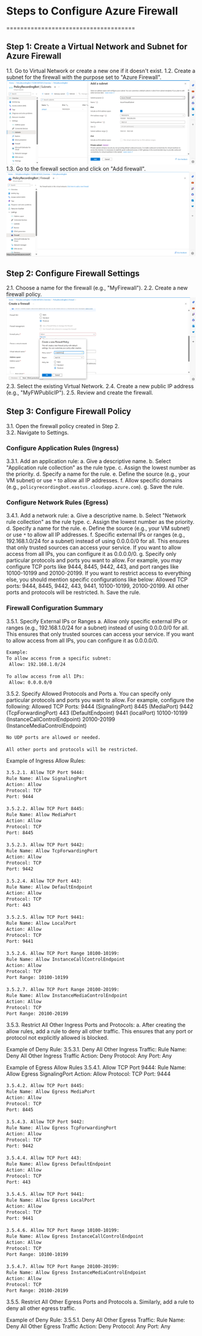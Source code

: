 # Steps to Configure Azure Firewall
=====================================

## Step 1: Create a Virtual Network and Subnet for Azure Firewall

1.1. Go to Virtual Network or create a new one if it doesn't exist.
1.2. Create a subnet for the firewall with the purpose set to "Azure Firewall". ![Create subnet](Images/CreateSubnet.png)
1.3. Go to the firewall section and click on "Add firewall". ![Create firewall](Images/CreateFirewall.png)

## Step 2: Configure Firewall Settings

2.1. Choose a name for the firewall (e.g., "MyFirewall").
2.2. Create a new firewall policy. ![Create policy](Images/CreatePolicy.png)
2.3. Select the existing Virtual Network.
2.4. Create a new public IP address (e.g., "MyFWPublicIP").
2.5. Review and create the firewall.

## Step 3: Configure Firewall Policy

3.1. Open the firewall policy created in Step 2.  
3.2. Navigate to Settings.

### Configure Application Rules (Ingress)

3.3.1. Add an application rule:
    a. Give a descriptive name.
    b. Select "Application rule collection" as the rule type.
    c. Assign the lowest number as the priority.
    d. Specify a name for the rule.
    e. Define the source (e.g., your VM subnet) or use `*` to allow all IP addresses.
    f. Allow specific domains (e.g., `policyrecordingbot.eastus.cloudapp.azure.com`).
    g. Save the rule.

### Configure Network Rules (Egress)

3.4.1. Add a network rule:
    a. Give a descriptive name.
    b. Select "Network rule collection" as the rule type.
    c. Assign the lowest number as the priority.
    d. Specify a name for the rule.
    e. Define the source (e.g., your VM subnet) or use `*` to allow all IP addresses.
    f. Specific external IPs or ranges (e.g., 192.168.1.0/24 for a subnet) instead of using 0.0.0.0/0 for all. This ensures that only trusted sources can access your service. If you want to allow access from all IPs, you can configure it as 0.0.0.0/0.
    g. Specify only particular protocols and ports you want to allow. For example, you may configure TCP ports like 9444, 8445, 9442, 443, and port ranges like 10100-10199 and 20100-20199. If you want to restrict access to everything else, you should mention specific configurations like below:
     Allowed TCP ports: 9444, 8445, 9442, 443, 9441, 10100-10199, 20100-20199.
     All other ports and protocols will be restricted.
    h. Save the rule.

### Firewall Configuration Summary

3.5.1. Specify External IPs or Ranges
    a. Allow only specific external IPs or ranges (e.g., 192.168.1.0/24 for a subnet) instead of using 0.0.0.0/0 for all. This ensures that only trusted sources can access your service. If you want to allow access from all IPs, you can configure it as 0.0.0.0/0.

    Example:
    To allow access from a specific subnet:
     Allow: 192.168.1.0/24

    To allow access from all IPs:
     Allow: 0.0.0.0/0

3.5.2. Specify Allowed Protocols and Ports
    a. You can specify only particular protocols and ports you want to allow. For example, configure the following:
    Allowed TCP Ports:
    9444 (SignalingPort)
    8445 (MediaPort)
    9442 (TcpForwardingPort)
    443 (DefaultEndpoint)
    9441 (localPort)
    10100-10199 (InstanceCallControlEndpoint)
    20100-20199 (InstanceMediaControlEndpoint)

    No UDP ports are allowed or needed.

    All other ports and protocols will be restricted.

   Example of Ingress Allow Rules:

    3.5.2.1. Allow TCP Port 9444:
    Rule Name: Allow SignalingPort
    Action: Allow
    Protocol: TCP
    Port: 9444

    3.5.2.2. Allow TCP Port 8445:
    Rule Name: Allow MediaPort
    Action: Allow
    Protocol: TCP
    Port: 8445

    3.5.2.3. Allow TCP Port 9442:
    Rule Name: Allow TcpForwardingPort
    Action: Allow
    Protocol: TCP
    Port: 9442

    3.5.2.4. Allow TCP Port 443:
    Rule Name: Allow DefaultEndpoint
    Action: Allow
    Protocol: TCP
    Port: 443

    3.5.2.5. Allow TCP Port 9441:
    Rule Name: Allow LocalPort
    Action: Allow
    Protocol: TCP
    Port: 9441

    3.5.2.6. Allow TCP Port Range 10100-10199:
    Rule Name: Allow InstanceCallControlEndpoint
    Action: Allow
    Protocol: TCP
    Port Range: 10100-10199

    3.5.2.7. Allow TCP Port Range 20100-20199:
    Rule Name: Allow InstanceMediaControlEndpoint
    Action: Allow
    Protocol: TCP
    Port Range: 20100-20199

3.5.3. Restrict All Other Ingress Ports and Protocols:
    a. After creating the allow rules, add a rule to deny all other traffic. This ensures that any port or protocol not explicitly allowed is blocked.

   Example of Deny Rule:
    3.5.3.1. Deny All Other Ingress Traffic:
    Rule Name: Deny All Other Ingress Traffic
    Action: Deny
    Protocol: Any
    Port: Any

   Example of Egress Allow Rules
    3.5.4.1. Allow TCP Port 9444:
    Rule Name: Allow Egress SignalingPort
    Action: Allow
    Protocol: TCP
    Port: 9444

    3.5.4.2. Allow TCP Port 8445:
    Rule Name: Allow Egress MediaPort
    Action: Allow
    Protocol: TCP
    Port: 8445

    3.5.4.3. Allow TCP Port 9442:
    Rule Name: Allow Egress TcpForwardingPort
    Action: Allow
    Protocol: TCP
    Port: 9442

    3.5.4.4. Allow TCP Port 443:
    Rule Name: Allow Egress DefaultEndpoint
    Action: Allow
    Protocol: TCP
    Port: 443

    3.5.4.5. Allow TCP Port 9441:
    Rule Name: Allow Egress LocalPort
    Action: Allow
    Protocol: TCP
    Port: 9441

    3.5.4.6. Allow TCP Port Range 10100-10199:
    Rule Name: Allow Egress InstanceCallControlEndpoint
    Action: Allow
    Protocol: TCP
    Port Range: 10100-10199

    3.5.4.7. Allow TCP Port Range 20100-20199:
    Rule Name: Allow Egress InstanceMediaControlEndpoint
    Action: Allow
    Protocol: TCP
    Port Range: 20100-20199

3.5.5. Restrict All Other Egress Ports and Protocols
    a. Similarly, add a rule to deny all other egress traffic.
    
   Example of Deny Rule: 
    3.5.5.1. Deny All Other Egress Traffic:
    Rule Name: Deny All Other Egress Traffic
    Action: Deny
    Protocol: Any
    Port: Any